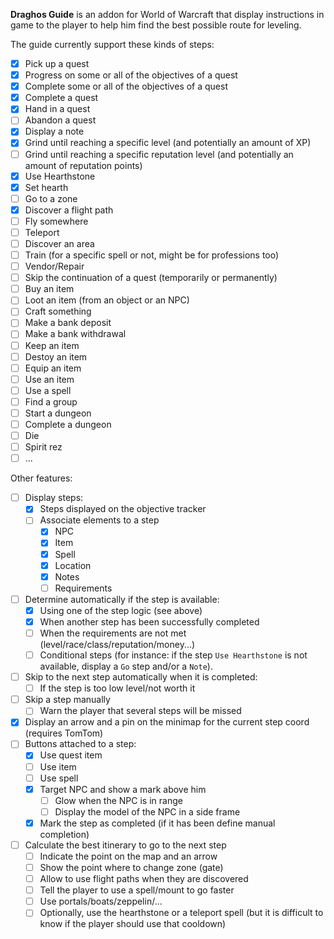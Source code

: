 **Draghos Guide** is an addon for World of Warcraft that display instructions in game to the player to help him find the best possible route for leveling.

The guide currently support these kinds of steps:

- [x] Pick up a quest
- [x] Progress on some or all of the objectives of a quest
- [x] Complete some or all of the objectives of a quest
- [x] Complete a quest
- [x] Hand in a quest
- [ ] Abandon a quest
- [x] Display a note
- [x] Grind until reaching a specific level (and potentially an amount of XP)
- [ ] Grind until reaching a specific reputation level (and potentially an amount of reputation points)
- [x] Use Hearthstone
- [x] Set hearth
- [ ] Go to a zone
- [x] Discover a flight path
- [ ] Fly somewhere
- [ ] Teleport
- [ ] Discover an area
- [ ] Train (for a specific spell or not, might be for professions too)
- [ ] Vendor/Repair
- [ ] Skip the continuation of a quest (temporarily or permanently)
- [ ] Buy an item
- [ ] Loot an item (from an object or an NPC)
- [ ] Craft something
- [ ] Make a bank deposit
- [ ] Make a bank withdrawal
- [ ] Keep an item
- [ ] Destoy an item
- [ ] Equip an item
- [ ] Use an item
- [ ] Use a spell
- [ ] Find a group
- [ ] Start a dungeon
- [ ] Complete a dungeon
- [ ] Die
- [ ] Spirit rez
- [ ] ...

Other features:

- [ ] Display steps:
  - [x] Steps displayed on the objective tracker
  - [ ] Associate elements to a step
    - [x] NPC
    - [x] Item
    - [x] Spell
    - [x] Location
    - [x] Notes
    - [ ] Requirements
- [ ] Determine automatically if the step is available:
  - [x] Using one of the step logic (see above)
  - [x] When another step has been successfully completed
  - [ ] When the requirements are not met (level/race/class/reputation/money...)
  - [ ] Conditional steps (for instance: if the step `Use Hearthstone` is not available, display a `Go` step and/or a `Note`).
- [ ] Skip to the next step automatically when it is completed:
  - [ ] If the step is too low level/not worth it
- [ ] Skip a step manually
  - [ ] Warn the player that several steps will be missed
- [x] Display an arrow and a pin on the minimap for the current step coord (requires TomTom)
- [ ] Buttons attached to a step:
  - [x] Use quest item
  - [ ] Use item
  - [ ] Use spell
  - [x] Target NPC and show a mark above him
    - [ ] Glow when the NPC is in range
    - [ ] Display the model of the NPC in a side frame
  - [x] Mark the step as completed (if it has been define manual completion)
- [ ] Calculate the best itinerary to go to the next step
  - [ ] Indicate the point on the map and an arrow
  - [ ] Show the point where to change zone (gate)
  - [ ] Allow to use flight paths when they are discovered
  - [ ] Tell the player to use a spell/mount to go faster
  - [ ] Use portals/boats/zeppelin/...
  - [ ] Optionally, use the hearthstone or a teleport spell (but it is difficult to know if the player should use that cooldown)
